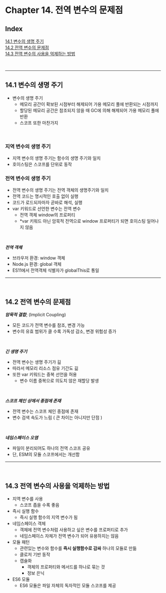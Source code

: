 # Chapter 14. 전역 변수의 문제점

## Index

[14.1 변수의 생명 주기](#1)<br>
[14.2 전역 변수의 문제점](#2)<br>
[14.3 전역 변수의 사용을 억제하는 방법](#3)<br>

<br>

---

## 14.1 변수의 생명 주기<a id="1"></a>

- 변수의 생명 주기
  - 메모리 공간이 확보된 시점부터 해제되어 가용 메모리 풀에 반환되는 시점까지
  - 할당된 메모리 공간은 참조되지 않을 때 GC에 의해 해제되어 가용 메모리 풀에 반환
  - 스코프 또한 마찬가지

<br>

### **지역 변수의 생명 주기**

- 지역 변수의 생명 주기는 함수의 생명 주기와 일치
- 호이스팅은 스코프를 단위로 동작

### **전역 변수의 생명 주기**

- 전역 변수의 생명 주기는 전역 객체의 생명주기와 일치
- 전역 코드는 명시적인 호출 없이 실행
- 코드가 로드되자마자 곧바로 해석, 실행
- var 키워드로 선언한 변수는 전역 변수
  - 전역 객체 window의 프로퍼티
  - \*var 키워드 아닌 암묵적 전역으로 window 프로퍼티가 되면 호이스팅 일어나지 않음

<br>

**_전역 객체_**

- 브라우저 환경: window 객체
- Node.js 환경: global 객체
- ES11에서 전역객체 식별자가 globalThis로 통일

---

<br>

## 14.2 전역 변수의 문제점<a id="2"></a>

**_암묵적 결합_**; (Implicit Coupling)

- 모든 코드가 전역 변수를 참조, 변경 가능
- 변수의 유효 범위가 클 수록 가독성 감소, 변경 위험성 증가

<br>

**_긴 생명 주기_**

- 전역 변수는 생명 주기가 긺
- 따라서 메모리 리소스 점유 기간도 긺
- 또한 var 키워드는 중복 선언을 허용
  - 변수 이름 중복으로 의도치 않은 재할당 발생

<br>

**_스코프 체인 상에서 종점에 존재_**

- 전역 변수는 스코프 체인 종점에 존재
- 변수 검색 속도가 느림 ( 큰 차이는 아니지만 단점 )

<br>

**_네임스페이스 오염_**

- 파일이 분리되어도 하나의 전역 스코프 공유
- 단, ESM의 모듈 스코프에서는 개선함

---

<br>

## 14.3 전역 변수의 사용을 억제하는 방법<a id="3"></a>

- 지역 변수를 사용
  - 스코프 좁을 수록 좋음
- 즉시 실행 함수
  - 즉시 실행 함수의 지역 변수가 됨
- 네임스페이스 객체
  - 객체에 전역 변수처럼 사용하고 싶은 변수를 프로퍼티로 추가
  - 네임스페이스 자체가 전역 변수가 되어 유용하지는 않음
- 모듈 패턴
  - 관련있는 변수와 함수를 **즉시 실행함수로 감싸** 하나의 모듈로 만듦
  - 클로저 기반 동작
  - 캡슐화
    - 객체의 프로퍼티와 메서드를 하나로 묶는 것
    - 정보 은닉
- ES6 모듈
  - ES6 모듈은 파일 자체의 독자적인 모듈 스코프를 제공
